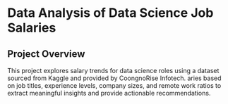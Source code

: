 # Data Analysis of Data Science Job Salaries  

## Project Overview  
This project explores salary trends for data science roles using a dataset sourced from Kaggle and provided by CoongnoRise Infotech.
aries based on job titles, experience levels, company sizes, and remote work ratios to extract meaningful insights and provide actionable recommendations.  
